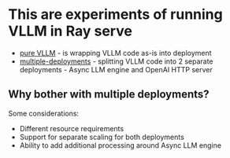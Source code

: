 # This are experiments of running VLLM in Ray serve

* [pure VLLM](pure_vllm) - is wrapping VLLM code as-is into deployment
* [multiple-deployments](multiple_deployments) - splitting VLLM code into 2 separate deployments - 
Async LLM engine and OpenAI HTTP server

## Why bother with multiple deployments?

Some considerations:

* Different resource requirements
* Support for separate scaling for both deployments
* Ability to add additional processing around Async LLM engine
